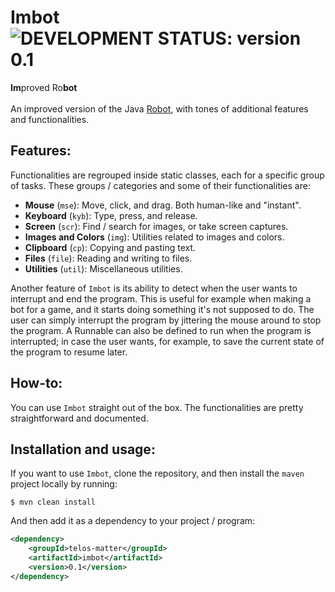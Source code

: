 # Imbot &nbsp; ![DEVELOPMENT STATUS: version 0.1](https://badgen.net/badge/DEVELOPMENT%20STATUS/version%200.1/green)

**Im**proved Ro**bot**
<br><br>
An improved version of the Java [Robot](https://docs.oracle.com/javase/7/docs/api/java/awt/Robot.html), with tones of additional features and functionalities.

## Features:
Functionalities are regrouped inside static classes, each for a specific group of tasks. These groups / categories and some of their functionalities are:
- **Mouse** (`mse`): Move, click, and drag. Both human-like and "instant".
- **Keyboard** (`kyb`): Type, press, and release.
- **Screen** (`scr`): Find / search for images, or take screen captures.
- **Images and Colors** (`img`): Utilities related to images and colors.
- **Clipboard** (`cp`): Copying and pasting text.
- **Files** (`file`): Reading and writing to files.
- **Utilities** (`util`): Miscellaneous utilities.

Another feature of `Imbot` is its ability to detect when the user wants to interrupt and end the program. This is useful for example when making a bot for a game, and it starts doing something it's not supposed to do. The user can simply interrupt the program by jittering the mouse around to stop the program. A Runnable can also be defined to run when the program is interrupted; in case the user wants, for example, to save the current state of the program to resume later.

## How-to:
You can use `Imbot` straight out of the box. The functionalities are pretty straightforward and documented.

## Installation and usage:
If you want to use `Imbot`, clone the repository, and then install the `maven` project locally by running:
```console
$ mvn clean install
```

And then add it as a dependency to your project / program:
```xml
<dependency>
    <groupId>telos-matter</groupId>
    <artifactId>imbot</artifactId>
    <version>0.1</version>
</dependency>
```
